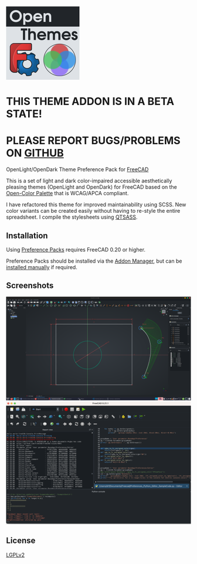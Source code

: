 ![Colours](resources/icons/openthemes.png)

# THIS THEME ADDON IS IN A BETA STATE!
# PLEASE REPORT BUGS/PROBLEMS ON [GITHUB](https://github.com/obelisk79/OpenTheme/issues)

OpenLight/OpenDark Theme Preference Pack for [FreeCAD](https://www.freecad.org)

This is a set of light and dark color-impaired accessible aesthetically pleasing themes (OpenLight and OpenDark) for FreeCAD based on the [Open-Color Palette](https://github.com/yeun/open-color) that is WCAG/APCA compliant.

I have refactored this theme for improved maintainability using SCSS. New color variants can be created easily without having to re-style the entire spreadsheet. I compile the stylesheets using [QTSASS](https://github.com/spyder-ide/qtsass).

## Installation

Using [Preference Packs](https://wiki.freecad.org/Preference_Packs) requires FreeCAD 0.20 or higher.

Preference Packs should be installed via the [Addon Manager](https://github.com/FreeCAD/FreeCAD-addons), but can be [installed manually](https://wiki.freecad.org/Preference_Packs#Distributing_a_pack) if required.

## Screenshots

![Screenshots](resources/images/OpenDark_sketcher.png)
![Screenshots](resources/images/text_panels.png)

## License
 [LGPLv2](https://en.m.wikipedia.org/wiki/GNU_Lesser_General_Public_License)
